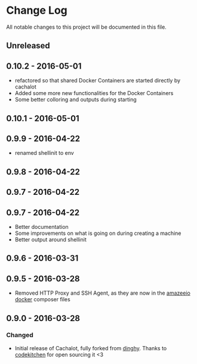 # Change Log
All notable changes to this project will be documented in this file.

## Unreleased

## 0.10.2 - 2016-05-01

- refactored so that shared Docker Containers are started directly by cachalot
- Added some more new functionalities for the Docker Containers
- Some better colloring and outputs during starting

## 0.10.1 - 2016-05-01

## 0.9.9 - 2016-04-22

- renamed shellinit to env

## 0.9.8 - 2016-04-22

## 0.9.7 - 2016-04-22

## 0.9.7 - 2016-04-22

- Better documentation
- Some improvements on what is going on during creating a machine
- Better output around shellinit

## 0.9.6 - 2016-03-31

## 0.9.5 - 2016-03-28
- Removed HTTP Proxy and SSH Agent, as they are now in the [amazeeio docker](https://github.com/AmazeeIO/amazeeio-docker) composer files

## 0.9.0 - 2016-03-28

### Changed
- Initial release of Cachalot, fully forked from [dinghy](https://github.com/codekitchen/dinghy). Thanks to [codekitchen](https://github.com/codekitchen) for open sourcing it <3
